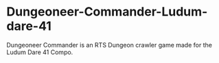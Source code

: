 # Dungeoneer-Commander-Ludum-dare-41

Dungeoneer Commander is an RTS Dungeon crawler game made for the Ludum Dare 41 Compo. 

